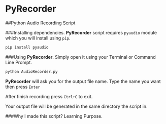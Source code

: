 # PyRecorder
##Python Audio Recording Script

###Installing dependencies.
__PyRecorder__ script requires `pyaudio` module which you will install using `pip`.
```Bash
pip install pyaudio
```

###Using __PyRecorder__.
Simply open it using your Terminal or Command Line Prompt.
```Bash
python AudioRecorder.py
```
__PyRecorder__ will ask you for the output file name. Type the name you want then press `Enter`

After finish recording press `Ctrl+C` to exit.

Your output file will be generated in the same directory the script in.

###Why I made this script?
Learning Purpose.
